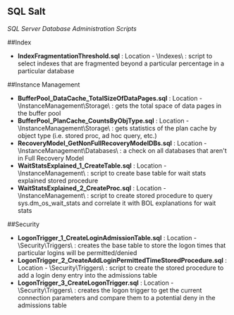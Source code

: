 SQL Salt
---------

_SQL Server Database Administration Scripts_

##Index

  * **IndexFragmentationThreshold.sql** : Location - \Indexes\ : script to select indexes that are fragmented beyond a particular percentage in a particular database

##Instance Management

  * **BufferPool_DataCache_TotalSizeOfDataPages.sql** : Location - \InstanceManagement\Storage\ : gets the total space of data pages in the buffer pool
  * **BufferPool_PlanCache_CountsByObjType.sql** : Location - \InstanceManagement\Storage\ : gets statistics of the plan cache by object type (i.e. stored proc, ad hoc query, etc.)
  * **RecoveryModel_GetNonFullRecoveryModelDBs.sql** : Location - \InstanceManagement\Databases\ : a check on all databases that aren't in Full Recovery Model
  * **WaitStatsExplained_1_CreateTable.sql** : Location - \InstanceManagement\ : script to create base table for wait stats explained stored procedure
  * **WaitStatsExplained_2_CreateProc.sql** : Location - \InstanceManagement\ : script to create stored procedure to query sys.dm_os_wait_stats and correlate it with BOL explanations for wait stats

##Security

  * **LogonTrigger_1_CreateLoginAdmissionTable.sql** : Location - \Security\Triggers\ : creates the base table to store the logon times that particular logins will be permitted/denied
  * **LogonTrigger_2_CreateAddLoginPermittedTimeStoredProcedure.sql** : Location - \Security\Triggers\ : script to create the stored procedure to add a login deny entry into the admissions table
  * **LogonTrigger_3_CreateLogonTrigger.sql** : Location - \Security\Triggers\ : creates the logon trigger to get the current connection parameters and compare them to a potential deny in the admissions table